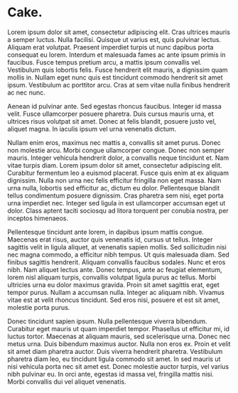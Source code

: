 # Cake.


Lorem ipsum dolor sit amet, consectetur adipiscing elit. Cras ultrices mauris a semper luctus. Nulla facilisi. Quisque ut varius est, quis pulvinar lectus. Aliquam erat volutpat. Praesent imperdiet turpis ut nunc dapibus porta consequat eu lorem. Interdum et malesuada fames ac ante ipsum primis in faucibus. Fusce tempus pretium arcu, a mattis ipsum convallis vel. Vestibulum quis lobortis felis. Fusce hendrerit elit mauris, a dignissim quam mollis in. Nullam eget nunc quis est tincidunt commodo hendrerit sit amet ipsum. Vestibulum ac porttitor arcu. Cras at sem vitae nulla finibus hendrerit ac nec nunc.

Aenean id pulvinar ante. Sed egestas rhoncus faucibus. Integer id massa velit. Fusce ullamcorper posuere pharetra. Duis cursus mauris urna, et ultrices risus volutpat sit amet. Donec at felis blandit, posuere justo vel, aliquet magna. In iaculis ipsum vel urna venenatis dictum.

Nullam enim eros, maximus nec mattis a, convallis sit amet purus. Donec non molestie arcu. Morbi congue ullamcorper congue. Donec non semper mauris. Integer vehicula hendrerit dolor, a convallis neque tincidunt et. Nam vitae turpis diam. Lorem ipsum dolor sit amet, consectetur adipiscing elit. Curabitur fermentum leo a euismod placerat. Fusce quis enim at ex aliquam dignissim. Nulla non urna nec felis efficitur fringilla non eget massa. Nam urna nulla, lobortis sed efficitur ac, dictum eu dolor. Pellentesque blandit tellus condimentum posuere dignissim. Cras pharetra sem nisi, eget porta urna imperdiet nec. Integer sed ligula in est ullamcorper accumsan eget ut dolor. Class aptent taciti sociosqu ad litora torquent per conubia nostra, per inceptos himenaeos.

Pellentesque tincidunt ante lorem, in dapibus ipsum mattis congue. Maecenas erat risus, auctor quis venenatis id, cursus ut tellus. Integer sagittis velit in ligula aliquet, at venenatis sapien mollis. Sed sollicitudin nisi nec magna commodo, a efficitur nibh tempus. Ut quis malesuada diam. Sed finibus sagittis hendrerit. Aliquam convallis faucibus sodales. Nunc et eros nibh. Nam aliquet lectus ante. Donec tempus, ante ac feugiat elementum, lorem nisl aliquam turpis, convallis volutpat ligula purus ac tellus. Morbi ultricies urna eu dolor maximus gravida. Proin sit amet sagittis erat, eget tempor purus. Nullam a accumsan nulla. Integer ac aliquam nibh. Vivamus vitae est at velit rhoncus tincidunt. Sed eros nisi, posuere et est sit amet, molestie porta purus.

Donec tincidunt sapien ipsum. Nulla pellentesque viverra bibendum. Curabitur eget mauris ut quam imperdiet tempor. Phasellus ut efficitur mi, id luctus tortor. Maecenas at aliquam mauris, sed scelerisque urna. Donec nec metus urna. Duis bibendum maximus auctor. Nulla non eros ex. Proin et velit sit amet diam pharetra auctor. Duis viverra hendrerit pharetra. Vestibulum pharetra diam leo, eu tincidunt ligula commodo sit amet. In sed mauris ut nisi vehicula porta nec sit amet est. Donec molestie auctor turpis, vel varius nibh pulvinar eu. In orci ante, egestas id massa vel, fringilla mattis nisi. Morbi convallis dui vel aliquet venenatis. 